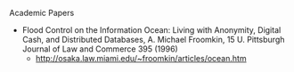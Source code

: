 




Academic Papers
* Flood Control on the Information Ocean: Living with Anonymity, Digital Cash, and Distributed Databases, A. Michael Froomkin, 15 U. Pittsburgh Journal of Law and Commerce 395 (1996)
  * http://osaka.law.miami.edu/~froomkin/articles/ocean.htm
